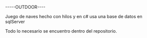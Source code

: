 -----OUTDOOR----

Juego de naves hecho con hilos y en c#
usa una base de datos en sqlServer

Todo lo necesario se encuentro dentro del repositorio.

